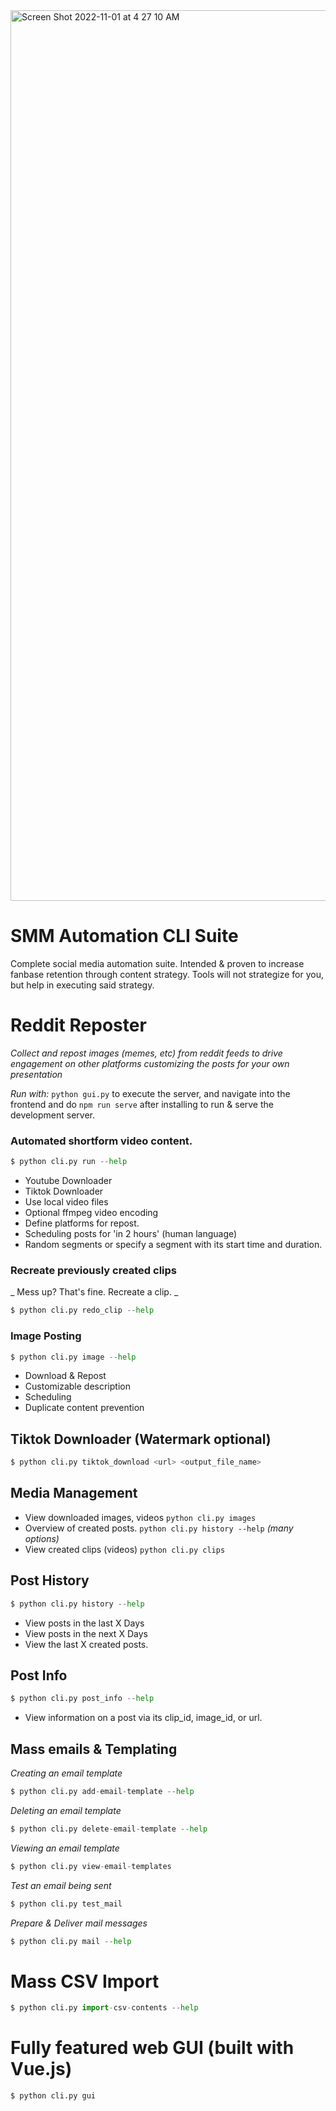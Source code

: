 <img width="1425" alt="Screen Shot 2022-11-01 at 4 27 10 AM" src="https://user-images.githubusercontent.com/2342656/199177124-4f0d88d8-13de-476f-b9f6-d6ba1564ab00.png">

# SMM Automation CLI Suite
Complete social media automation suite. Intended & proven to increase fanbase retention through content strategy.
Tools will not strategize for you, but help in executing said strategy.

# Reddit Reposter 
_Collect and repost images (memes, etc) from reddit feeds to drive engagement on other platforms customizing the posts for your own presentation_


_Run with:_ ```python gui.py``` to execute the server, and navigate into the frontend and do ```npm run serve``` after installing to run & serve the development server.

### Automated shortform video content.
```python
$ python cli.py run --help
```
* Youtube Downloader
* Tiktok Downloader
* Use local video files
* Optional ffmpeg video encoding
* Define platforms for repost.
* Scheduling posts for 'in 2 hours' (human language)
* Random segments or specify a segment with its start time and duration.

### Recreate previously created clips
_ Mess up? That's fine. Recreate a clip. _
```python
$ python cli.py redo_clip --help
```


### Image Posting
```python
$ python cli.py image --help
```
* Download & Repost
* Customizable description
* Scheduling
* Duplicate content prevention

## Tiktok Downloader (Watermark optional)
```python
$ python cli.py tiktok_download <url> <output_file_name>
```

## Media Management
* View downloaded images, videos `python cli.py images`
* Overview of created posts. `python cli.py history --help` _(many options)_
* View created clips (videos) `python cli.py clips`

## Post History
```python
$ python cli.py history --help
```

* View posts in the last X Days
* View posts in the next X Days
* View the last X created posts.

## Post Info
```python
$ python cli.py post_info --help
```

* View information on a post via its clip_id, image_id, or url.

## Mass emails & Templating

*Creating an email template* 
```python
$ python cli.py add-email-template --help
```

*Deleting an email template*
```python
$ python cli.py delete-email-template --help
```
*Viewing an email template*
```python
$ python cli.py view-email-templates
```

*Test an email being sent*
```python
$ python cli.py test_mail
```

*Prepare & Deliver mail messages*
```python
$ python cli.py mail --help
```

# Mass CSV Import
```python
$ python cli.py import-csv-contents --help
```

# Fully featured web GUI (built with Vue.js)
```python
$ python cli.py gui
```
